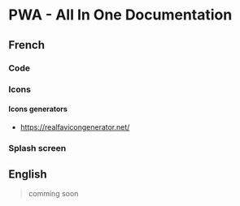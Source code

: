 # PWA - All In One Documentation

## French

### Code

### Icons

#### Icons generators

- https://realfavicongenerator.net/

### Splash screen

## English

> comming soon